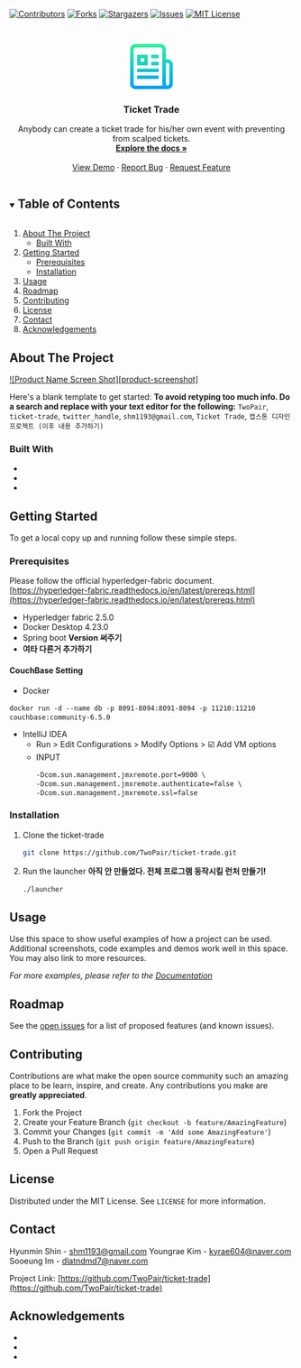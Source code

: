 <!--
*** Thanks for checking out the Best-README-Template. If you have a suggestion
*** that would make this better, please fork the ticket-trade and create a pull request
*** or simply open an issue with the tag "enhancement".
*** Thanks again! Now go create something AMAZING! :D
***
***
***
*** To avoid retyping too much info. Do a search and replace for the following:
*** TwoPair, ticket-trade, twitter_handle, shm1193@gmail.com, Ticket Trade, 캡스톤 디자인 프로젝트 (이후 내용 추가하기)
-->



<!-- PROJECT SHIELDS -->
<!--
*** I'm using markdown "reference style" links for readability.
*** Reference links are enclosed in brackets [ ] instead of parentheses ( ).
*** See the bottom of this document for the declaration of the reference variables
*** for contributors-url, forks-url, etc. This is an optional, concise syntax you may use.
*** https://www.markdownguide.org/basic-syntax/#reference-style-links
-->
[![Contributors][contributors-shield]][contributors-url]
[![Forks][forks-shield]][forks-url]
[![Stargazers][stars-shield]][stars-url]
[![Issues][issues-shield]][issues-url]
[![MIT License][license-shield]][license-url]



<!-- PROJECT LOGO -->
<br />
<p align="center">
  <a href="https://github.com/TwoPair/ticket-trade">
    <img src="images/logo.png" alt="Logo" width="80" height="80">
  </a>

  <h3 align="center">Ticket Trade</h3>

  <p align="center">
    Anybody can create a ticket trade for his/her own event with preventing from scalped tickets.
    <br />
    <a href="https://github.com/TwoPair/ticket-trade"><strong>Explore the docs »</strong></a>
    <br />
    <br />
    <!-- 나중에 데모 사이트 같은거 만들어서 보여주는 것도 나쁘지 않아보임. 링크 수정도 필요함. -->
    <a href="https://github.com/TwoPair/ticket-trade">View Demo</a>
    ·
    <a href="https://github.com/TwoPair/ticket-trade/issues">Report Bug</a>
    ·
    <a href="https://github.com/TwoPair/ticket-trade/issues">Request Feature</a>
  </p>
</p>



<!-- TABLE OF CONTENTS -->
<details open="open">
  <summary><h2 style="display: inline-block">Table of Contents</h2></summary>
  <ol>
    <li>
      <a href="#about-the-project">About The Project</a>
      <ul>
        <li><a href="#built-with">Built With</a></li>
      </ul>
    </li>
    <li>
      <a href="#getting-started">Getting Started</a>
      <ul>
        <li><a href="#prerequisites">Prerequisites</a></li>
        <li><a href="#installation">Installation</a></li>
      </ul>
    </li>
    <li><a href="#usage">Usage</a></li>
    <li><a href="#roadmap">Roadmap</a></li>
    <li><a href="#contributing">Contributing</a></li>
    <li><a href="#license">License</a></li>
    <li><a href="#contact">Contact</a></li>
    <li><a href="#acknowledgements">Acknowledgements</a></li>
  </ol>
</details>



<!-- ABOUT THE PROJECT -->
## About The Project

[![Product Name Screen Shot][product-screenshot]](https://example.com)

Here's a blank template to get started:
**To avoid retyping too much info. Do a search and replace with your text editor for the following:**
`TwoPair`, `ticket-trade`, `twitter_handle`, `shm1193@gmail.com`, `Ticket Trade`, `캡스톤 디자인 프로젝트 (이후 내용 추가하기)`


### Built With

* []()
* []()
* []()



<!-- GETTING STARTED -->
## Getting Started

To get a local copy up and running follow these simple steps.

### Prerequisites

Please follow the official hyperledger-fabric document.
[https://hyperledger-fabric.readthedocs.io/en/latest/prereqs.html](https://hyperledger-fabric.readthedocs.io/en/latest/prereqs.html)

- Hyperledger fabric 2.5.0
- Docker Desktop 4.23.0
- Spring boot **Version 써주기**
- **여타 다른거 추가하기**

#### CouchBase Setting

- Docker
```
docker run -d --name db -p 8091-8094:8091-8094 -p 11210:11210 couchbase:community-6.5.0
```

- IntelliJ IDEA
  - Run > Edit Configurations > Modify Options > ☑️ Add VM options 
  - INPUT
    ```
    -Dcom.sun.management.jmxremote.port=9000 \
    -Dcom.sun.management.jmxremote.authenticate=false \
    -Dcom.sun.management.jmxremote.ssl=false
    ```

### Installation

1. Clone the ticket-trade
   ```sh
   git clone https://github.com/TwoPair/ticket-trade.git
   ```
2. Run the launcher **아직 안 만들었다. 전체 프로그램 동작시킬 런처 만들기!**
   ```sh
   ./launcher
   ```



<!-- USAGE EXAMPLES -->
## Usage

Use this space to show useful examples of how a project can be used. Additional screenshots, code examples and demos work well in this space. You may also link to more resources.

<!-- 위키도 구성해보면 좋을 듯 -->
_For more examples, please refer to the [Documentation](https://example.com)_



<!-- ROADMAP -->
## Roadmap

See the [open issues](https://github.com/TwoPair/ticket-trade/issues) for a list of proposed features (and known issues).



<!-- CONTRIBUTING -->
<!-- 꼭 필요할까 -->
## Contributing

Contributions are what make the open source community such an amazing place to be learn, inspire, and create. Any contributions you make are **greatly appreciated**.

1. Fork the Project
2. Create your Feature Branch (`git checkout -b feature/AmazingFeature`)
3. Commit your Changes (`git commit -m 'Add some AmazingFeature'`)
4. Push to the Branch (`git push origin feature/AmazingFeature`)
5. Open a Pull Request



<!-- LICENSE -->
## License

Distributed under the MIT License. See `LICENSE` for more information.



<!-- CONTACT -->
## Contact

Hyunmin Shin - shm1193@gmail.com
Youngrae Kim - kyrae604@naver.com
Sooeung Im   - dlatndmd7@naver.com

Project Link: [https://github.com/TwoPair/ticket-trade](https://github.com/TwoPair/ticket-trade)



<!-- ACKNOWLEDGEMENTS -->
## Acknowledgements

* []()
* []()
* []()





<!-- MARKDOWN LINKS & IMAGES -->
<!-- https://www.markdownguide.org/basic-syntax/#reference-style-links -->
[contributors-shield]: https://img.shields.io/github/contributors/TwoPair/ticket-trade.svg?style=for-the-badge
[contributors-url]: https://github.com/TwoPair/ticket-trade/graphs/contributors
[forks-shield]: https://img.shields.io/github/forks/TwoPair/ticket-trade.svg?style=for-the-badge
[forks-url]: https://github.com/TwoPair/ticket-trade/network/members
[stars-shield]: https://img.shields.io/github/stars/TwoPair/ticket-trade.svg?style=for-the-badge
[stars-url]: https://github.com/TwoPair/ticket-trade/stargazers
[issues-shield]: https://img.shields.io/github/issues/TwoPair/ticket-trade.svg?style=for-the-badge
[issues-url]: https://github.com/TwoPair/ticket-trade/issues
[license-shield]: https://img.shields.io/github/license/TwoPair/ticket-trade.svg?style=for-the-badge
[license-url]: https://github.com/TwoPair/ticket-trade/blob/master/LICENSE.txt
[linkedin-shield]: https://img.shields.io/badge/-LinkedIn-black.svg?style=for-the-badge&logo=linkedin&colorB=555
[linkedin-url]: https://linkedin.com/in/TwoPair
